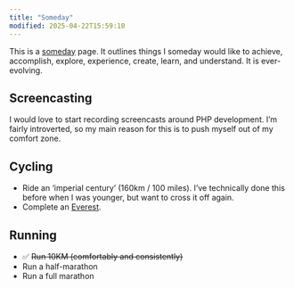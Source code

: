```yaml
---
title: "Someday"
modified: 2025-04-22T15:59:10
---
```


This is a [someday](https://someday.page/) page. It outlines things I someday would like to achieve, accomplish, explore, experience, create, learn, and understand. It is ever-evolving.

## Screencasting

I would love to start recording screencasts around PHP development. I’m fairly introverted, so my main reason for this is to push myself out of my comfort zone.

## Cycling

- Ride an ‘imperial century’ (160km / 100 miles). I’ve technically done this before when I was younger, but want to cross it off again.
- Complete an [Everest](https://everesting.com).

## Running

- ✅ ~~Run 10KM (comfortably and consistently)~~
- Run a half-marathon
- Run a full marathon